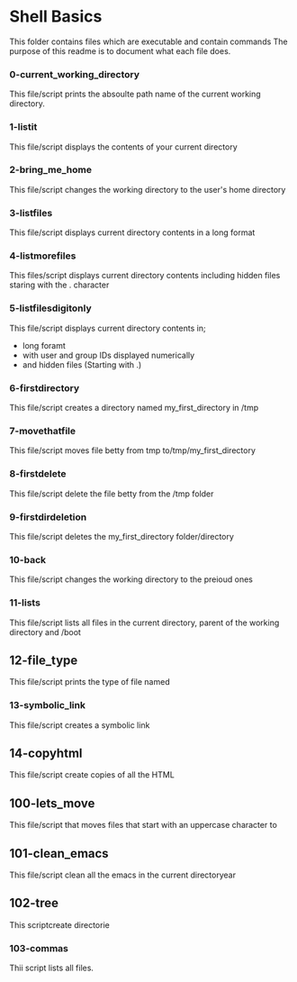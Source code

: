 # Shell Basics
This folder contains files which are executable and contain commands
The purpose of this readme is to document what each file does.

### 0-current_working_directory
This file/script prints the absoulte path name of the current working directory.

### 1-listit
This file/script displays the contents of your current directory

### 2-bring_me_home
This file/script changes the working directory to the user's home directory

### 3-listfiles
This file/script displays current directory contents in a long format

### 4-listmorefiles
This files/script displays current directory contents including hidden files staring with the . character

### 5-listfilesdigitonly
This file/script displays current directory contents in;
- long foramt
- with user and group IDs displayed numerically
- and hidden files (Starting with .)

### 6-firstdirectory
This file/script creates a directory named my_first_directory in /tmp

### 7-movethatfile
This file/script moves file betty from tmp to/tmp/my_first_directory

### 8-firstdelete
This file/script delete the file betty from the /tmp folder

### 9-firstdirdeletion
This file/script deletes the my_first_directory folder/directory

### 10-back
This file/script changes the working directory to the preioud ones

### 11-lists
This file/script lists all files in the current directory, parent of the working directory and /boot

## 12-file_type
This file/script prints the type of file named

### 13-symbolic_link
This file/script creates a symbolic link

## 14-copyhtml
This file/script create copies of all the HTML

## 100-lets_move
This file/script that moves files that start with an uppercase character to 

## 101-clean_emacs
This file/script clean all the emacs in the current directoryear

## 102-tree
This scriptcreate directorie

### 103-commas
Thii script lists all files.
